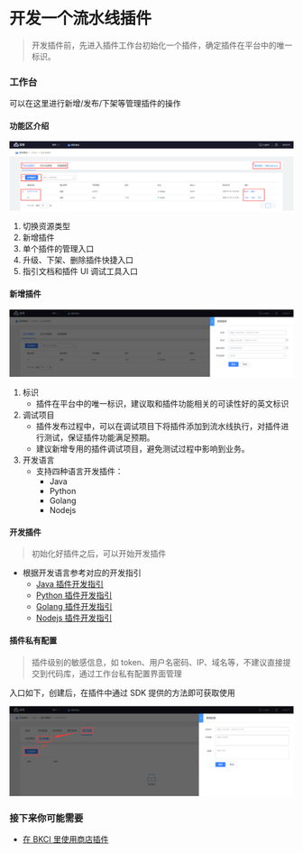# 开发一个流水线插件

> 开发插件前，先进入插件工作台初始化一个插件，确定插件在平台中的唯一标识。

### 工作台 <a id="&#x5DE5;&#x4F5C;&#x53F0;"></a>

可以在这里进行新增/发布/下架等管理插件的操作

#### 功能区介绍 <a id="&#x529F;&#x80FD;&#x533A;&#x4ECB;&#x7ECD;"></a>

![](../../../.gitbook/assets/image%20%2844%29.png)

1. 切换资源类型
2. 新增插件
3. 单个插件的管理入口
4. 升级、下架、删除插件快捷入口
5. 指引文档和插件 UI 调试工具入口

#### 新增插件 <a id="&#x65B0;&#x589E;&#x63D2;&#x4EF6;"></a>

![](../../../.gitbook/assets/image%20%2830%29.png)

1. 标识
   * 插件在平台中的唯一标识，建议取和插件功能相关的可读性好的英文标识
2. 调试项目
   * 插件发布过程中，可以在调试项目下将插件添加到流水线执行，对插件进行测试，保证插件功能满足预期。
   * 建议新增专用的插件调试项目，避免测试过程中影响到业务。
3. 开发语言
   * 支持四种语言开发插件：
     * Java
     * Python
     * Golang
     * Nodejs

#### 开发插件 <a id="&#x5F00;&#x53D1;&#x63D2;&#x4EF6;"></a>

> 初始化好插件之后，可以开始开发插件

* 根据开发语言参考对应的开发指引
  * [Java 插件开发指引](plugin-dev-guide/java.md)
  * [Python 插件开发指引](plugin-dev-guide/python.md)
  * [Golang 插件开发指引](plugin-dev-guide/golang.md)
  * [Nodejs 插件开发指引](plugin-dev-guide/nodejs.md)

#### 插件私有配置 <a id="&#x63D2;&#x4EF6;&#x79C1;&#x6709;&#x914D;&#x7F6E;"></a>

> 插件级别的敏感信息，如 token、用户名密码、IP、域名等，不建议直接提交到代码库，通过工作台私有配置界面管理

入口如下，创建后，在插件中通过 SDK 提供的方法即可获取使用 

![](../../../.gitbook/assets/image%20%282%29.png)

### 接下来你可能需要 <a id="&#x63A5;&#x4E0B;&#x6765;&#x4F60;&#x53EF;&#x80FD;&#x9700;&#x8981;"></a>

* [在 BKCI 里使用商店插件](../upload-plugin.md)

